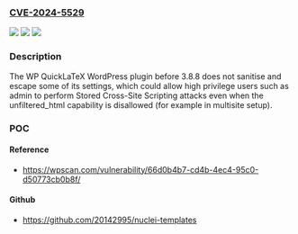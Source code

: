 ### [CVE-2024-5529](https://cve.mitre.org/cgi-bin/cvename.cgi?name=CVE-2024-5529)
![](https://img.shields.io/static/v1?label=Product&message=WP%20QuickLaTeX&color=blue)
![](https://img.shields.io/static/v1?label=Version&message=0%3C%203.8.8%20&color=brighgreen)
![](https://img.shields.io/static/v1?label=Vulnerability&message=CWE-79%20Cross-Site%20Scripting%20(XSS)&color=brighgreen)

### Description

The WP QuickLaTeX WordPress plugin before 3.8.8 does not sanitise and escape some of its settings, which could allow high privilege users such as admin to perform Stored Cross-Site Scripting attacks even when the unfiltered_html capability is disallowed (for example in multisite setup).

### POC

#### Reference
- https://wpscan.com/vulnerability/66d0b4b7-cd4b-4ec4-95c0-d50773cb0b8f/

#### Github
- https://github.com/20142995/nuclei-templates

